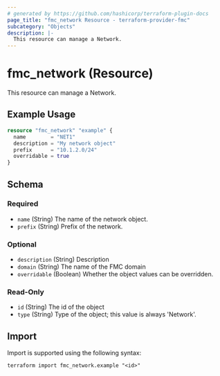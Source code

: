 ```yaml
---
# generated by https://github.com/hashicorp/terraform-plugin-docs
page_title: "fmc_network Resource - terraform-provider-fmc"
subcategory: "Objects"
description: |-
  This resource can manage a Network.
---
```


# fmc_network (Resource)

This resource can manage a Network.

## Example Usage

```terraform
resource "fmc_network" "example" {
  name        = "NET1"
  description = "My network object"
  prefix      = "10.1.2.0/24"
  overridable = true
}
```

<!-- schema generated by tfplugindocs -->
## Schema

### Required

- `name` (String) The name of the network object.
- `prefix` (String) Prefix of the network.

### Optional

- `description` (String) Description
- `domain` (String) The name of the FMC domain
- `overridable` (Boolean) Whether the object values can be overridden.

### Read-Only

- `id` (String) The id of the object
- `type` (String) Type of the object; this value is always 'Network'.

## Import

Import is supported using the following syntax:

```shell
terraform import fmc_network.example "<id>"
```
